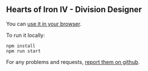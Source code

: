## Hearts of Iron IV - Division Designer

You can [use it in your browser](https://Videogab13.github.io/hoi4-updated/public/index.html).

To run it locally:

    npm install
    npm run start

For any problems and requests, [report them on github](https://github.com/taw/hoi4/issues).

